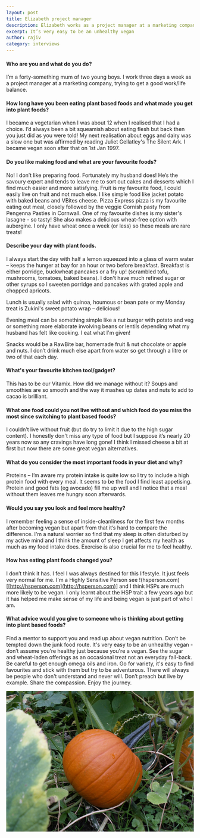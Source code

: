 ```yaml
---
layout: post
title: Elizabeth project manager
description: Elizabeth works as a project manager at a marketing company
excerpt: It’s very easy to be an unhealthy vegan
author: rajiv
category: interviews
---
```

#### Who are you and what do you do?

I&rsquo;m a forty-something mum of two young boys. I work three days a week as a project manager at a marketing company, trying to get a good work/life balance.

#### How long have you been eating plant based foods and what made you get into plant foods?

I became a vegetarian when I was about 12 when I realised that I had a choice. I&rsquo;d always been a bit squeamish about eating flesh but back then you just did as you were told! My next realisation about eggs and dairy was a slow one but was affirmed by reading Juliet Gellatley&#39;s The Silent Ark. I became vegan soon after that on 1st Jan 1997.

#### Do you like making food and what are your favourite foods?

No! I don&rsquo;t like preparing food. Fortunately my husband does! He&rsquo;s the savoury expert and tends to leave me to sort out cakes and desserts which I find much easier and more satisfying. Fruit is my favourite food, I could easily live on fruit and not much else. I like simple food like jacket potato with baked beans and VBites cheese. Pizza Express pizza is my favourite eating out meal, closely followed by the veggie Cornish pasty from Pengenna Pasties in Cornwall. One of my favourite dishes is my sister&#39;s lasagne - so tasty! She also makes a delicious wheat-free option with aubergine. I only have wheat once a week (or less) so these meals are rare treats!

#### Describe your day with plant foods.

I always start the day with half a lemon squeezed into a glass of warm water &ndash; keeps the hunger at bay for an hour or two before breakfast. Breakfast is either porridge, buckwheat pancakes or a fry up! (scrambled tofu, mushrooms, tomatoes, baked beans). I don&#39;t have much refined sugar or other syrups so I sweeten porridge and pancakes with grated apple and chopped apricots.

Lunch is usually salad with quinoa, houmous or bean pate or my Monday treat is Zukini&#39;s sweet potato wrap &ndash; delicious!

Evening meal can be something simple like a nut burger with potato and veg or something more elaborate involving beans or lentils depending what my husband has felt like cooking. I eat what I&#39;m given!

Snacks would be a RawBite bar, homemade fruit &amp; nut chocolate or apple and nuts. I don&rsquo;t drink much else apart from water so get through a litre or two of that each day.

#### What&#39;s your favourite kitchen tool/gadget?

This has to be our Vitamix. How did we manage without it? Soups and smoothies are so smooth and the way it mashes up dates and nuts to add to cacao is brilliant.

#### What one food could you not live without and which food do you miss the most since switching to plant based foods?

I couldn&rsquo;t live without fruit (but do try to limit it due to the high sugar content). I honestly don&#39;t miss any type of food but I suppose it&rsquo;s nearly 20 years now so any cravings have long gone! I think I missed cheese a bit at first but now there are some great vegan alternatives.

#### What do you consider the most important foods in your diet and why?

Proteins &ndash; I&rsquo;m aware my protein intake is quite low so I try to include a high protein food with every meal. It seems to be the food I find least appetising. Protein and good fats (eg avocado) fill me up well and I notice that a meal without them leaves me hungry soon afterwards.

#### Would you say you look and feel more healthy?

I remember feeling a sense of inside-cleanliness for the first few months after becoming vegan but apart from that it&rsquo;s hard to compare the difference. I&#39;m a natural worrier so find that my sleep is often disturbed by my active mind and I think the amount of sleep I get affects my health as much as my food intake does. Exercise is also crucial for me to feel healthy.

#### How has eating plant foods changed you?

I don&rsquo;t think it has. I feel I was always destined for this lifestyle. It just feels very normal for me. I&#39;m a Highly Sensitive Person see !(hsperson.com)[[http://hsperson.com](http://hsperson.com)] and I think HSPs are much more likely to be vegan. I only learnt about the HSP trait a few years ago but it has helped me make sense of my life and being vegan is just part of who I am.

#### What advice would you give to someone who is thinking about getting into plant based foods?

Find a mentor to support you and read up about vegan nutrition. Don&rsquo;t be tempted down the junk food route. It&#39;s very easy to be an unhealthy vegan - don&rsquo;t assume you&rsquo;re healthy just because you&#39;re a vegan. See the sugar and wheat-laden offerings as an occasional treat not an everyday fall-back. Be careful to get enough omega oils and iron. Go for variety, it&#39;s easy to find favourites and stick with them but try to be adventurous. There will always be people who don&#39;t understand and never will. Don&rsquo;t preach but live by example. Share the compassion. Enjoy the journey.

![pumpkin elizabeth has grown](/img/elizabeth-growing-pumpkin.jpg)